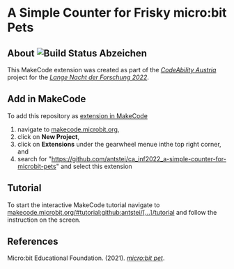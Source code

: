 # A Simple Counter for Frisky micro:bit Pets 

## About ![Build Status Abzeichen](https://github.com/antstei/ca_inf2022_a-simple-counter-for-microbit-pets/workflows/MakeCode/badge.svg)
This MakeCode extension was created as part of the _[CodeAbility Austria](https://codeability.uibk.ac.at)_ project for the _[Lange Nacht der Forschung 2022](https://langenachtderforschung.at/station/2903)_.

## Add in MakeCode
To add this repository as [extension in MakeCode](https://makecode.microbit.org/extensions)

1. navigate to [makecode.microbit.org](https://makecode.microbit.org/),
2. click on **New Project**,
3. click on **Extensions** under the gearwheel menue inthe top right corner, and
4. search for "https://github.com/antstei/ca_inf2022_a-simple-counter-for-microbit-pets" and select this extension

## Tutorial
To start the interactive MakeCode tutorial navigate to [makecode.microbit.org/#tutorial:github:antstei/[…]/tutorial](https://makecode.microbit.org/#tutorial:github:antstei/ca_inf2022_a-simple-counter-for-microbit-pets/tutorial) and follow the instruction on the screen.

## References
Micro:bit Educational Foundation. (2021). _[micro:bit pet](https://www.microbit.org/projects/make-it-code-it/microbit-pet/)_.